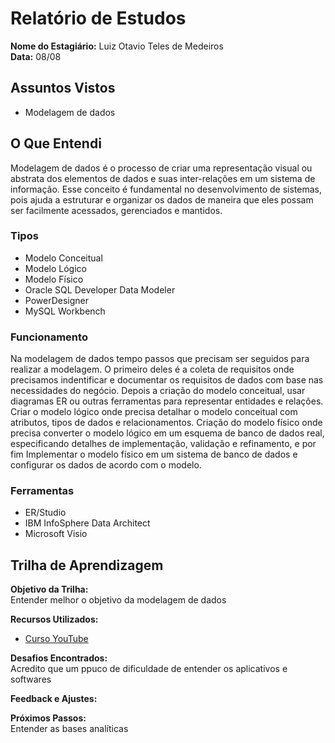 # Relatório de Estudos

**Nome do Estagiário:** Luiz Otavio Teles de Medeiros  
**Data:** 08/08

## Assuntos Vistos

- Modelagem de dados


## O Que Entendi

Modelagem de dados é o processo de criar uma representação visual ou abstrata dos elementos de dados e suas inter-relações em um sistema de informação. Esse conceito é fundamental no desenvolvimento de sistemas, pois ajuda a estruturar e organizar os dados de maneira que eles possam ser facilmente acessados, gerenciados e mantidos.

### Tipos

- Modelo Conceitual
- Modelo Lógico
- Modelo Físico
- Oracle SQL Developer Data Modeler
- PowerDesigner
- MySQL Workbench


### Funcionamento

Na modelagem de dados tempo passos que precisam ser seguidos para realizar a modelagem. O primeiro deles é a coleta de requisitos onde precisamos indentificar e documentar os requisitos de dados com base nas necessidades do negócio. Depois a criação do modelo conceitual, usar diagramas ER ou outras ferramentas para representar entidades e relações. Criar o modelo lógico onde precisa detalhar o modelo conceitual com atributos, tipos de dados e relacionamentos. Criação do modelo físico onde precisa converter o modelo lógico em um esquema de banco de dados real, especificando detalhes de implementação, validação e refinamento, e por fim  Implementar o modelo físico em um sistema de banco de dados e configurar os dados de acordo com o modelo.

### Ferramentas
- ER/Studio
- IBM InfoSphere Data Architect
- Microsoft Visio

## Trilha de Aprendizagem


**Objetivo da Trilha:**  
Entender melhor o objetivo da modelagem de dados





**Recursos Utilizados:**  
- [Curso YouTube](https://www.youtube.com/watch?v=SEnnucNP1h0)



**Desafios Encontrados:**  
Acredito que um ppuco de dificuldade de entender os aplicativos e softwares

**Feedback e Ajustes:**  


**Próximos Passos:**  
Entender as bases analíticas